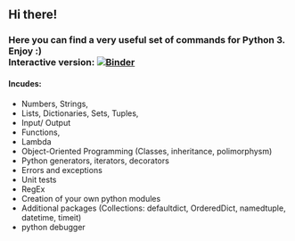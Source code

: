 ## Hi there! 

### Here you can find a very useful set of commands for Python 3. Enjoy :) </br> Interactive version: [![Binder](https://mybinder.org/badge_logo.svg)](https://mybinder.org/v2/gh/alexanch/python-cheat-sheet/master)


#### Incudes:
* Numbers, Strings, 
* Lists, Dictionaries, Sets, Tuples, 
* Input/ Output
* Functions, 
* Lambda 
* Object-Oriented Programming (Classes, inheritance, polimorphysm) 
* Python generators, iterators, decorators
* Errors and exceptions
* Unit tests
* RegEx
* Creation of your own python modules
* Additional packages (Collections: defaultdict, OrderedDict, namedtuple, datetime, timeit)
* python debugger
